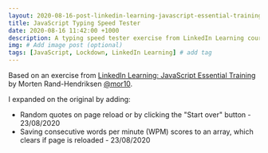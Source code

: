 ```yaml
---
layout: 2020-08-16-post-linkedin-learning-javascript-essential-training
title: JavaScript Typing Speed Tester
date: 2020-08-16 11:42:00 +1000
description: A typing speed tester exercise from LinkedIn Learning course JavaScript Essential Training by Morten Rand-Hendriksen. # Add post description (optional)
img: # Add image post (optional)
tags: [JavaScript, Lockdown, LinkedIn Learning] # add tag
---
```


Based on an exercise from [LinkedIn Learning: JavaScript Essential Training](https://www.linkedin.com/learning/javascript-essential-training-3) by Morten Rand-Hendriksen [@mor10](https://twitter.com/mor10).

I expanded on the original by adding:
  * Random quotes on page reload or by clicking the "Start over" button - 23/08/2020
  * Saving consecutive words per minute (WPM) scores to an array, which clears if page is reloaded - 23/08/2020